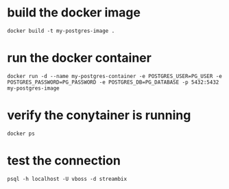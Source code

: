 # build the docker image  
`docker build -t my-postgres-image .`

# run the docker container  
`docker run -d --name my-postgres-container -e POSTGRES_USER=PG_USER -e POSTGRES_PASSWORD=PG_PASSWORD -e POSTGRES_DB=PG_DATABASE -p 5432:5432 my-postgres-image`


# verify the conytainer is running  
`docker ps`

# test the connection  
`psql -h localhost -U vboss -d streambix`










